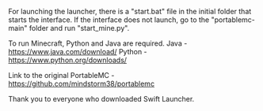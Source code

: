 For launching the launcher, there is a "start.bat" file in the initial folder that starts the interface. 
If the interface does not launch, go to the "portablemc-main" folder and run "start_mine.py".

To run Minecraft, Python and Java are required.
Java - https://www.java.com/download/
Python - https://www.python.org/downloads/

Link to the original PortableMC - https://github.com/mindstorm38/portablemc

Thank you to everyone who downloaded Swift Launcher.
